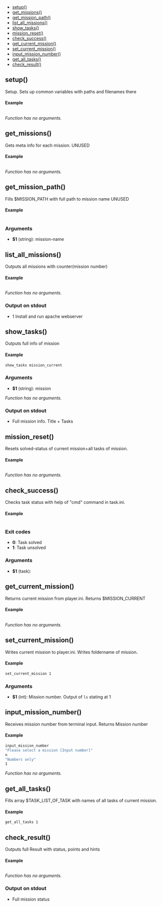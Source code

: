 
* [setup()](#setup)
* [get_missions()](#get_missions)
* [get_mission_path()](#get_mission_path)
* [list_all_missions()](#list_all_missions)
* [show_tasks()](#show_tasks)
* [mission_reset()](#mission_reset)
* [check_success()](#check_success)
* [get_current_mission()](#get_current_mission)
* [set_current_mission()](#set_current_mission)
* [input_mission_number()](#input_mission_number)
* [get_all_tasks()](#get_all_tasks)
* [check_result()](#check_result)


## setup()

Setup. Sets up common variables with paths and filenames
there

#### Example

```bash
```

_Function has no arguments._

## get_missions()

Gets meta info for each mission. UNUSED

#### Example

```bash
```

_Function has no arguments._

## get_mission_path()

Fills $MISSION_PATH with full path to mission name UNUSED

#### Example

```bash
```

### Arguments

* **$1** (string): mission-name

## list_all_missions()

Outputs all missions with counter(mission number)

#### Example

```bash
```

_Function has no arguments._

### Output on stdout

* 1 Install and run apache webserver

## show_tasks()

Outputs full info of mission

#### Example

```bash
show_tasks mission_current
```

### Arguments

* **$1** (string): mission

_Function has no arguments._

### Output on stdout

* Full mission info. Title + Tasks

## mission_reset()

Resets solved-status of current mission+all tasks of mission.

#### Example

```bash
```

_Function has no arguments._

## check_success()

Checks task status with help of "cmd" command in task.ini.

#### Example

```bash
```

### Exit codes

* **0**: Task solved
* **1**: Task unsolved

### Arguments

* **$1** (task):

## get_current_mission()

Returns current mission from player.ini. Returns $MISSION_CURRENT

#### Example

```bash
```

_Function has no arguments._

## set_current_mission()

Writes current mission to player.ini. Writes foldername of mission.

#### Example

```bash
set_current_mission 1
```

### Arguments

* **$1** (int): Mission number. Output of `ls` stating at 1

## input_mission_number()

Receives mission number from terminal input. Returns Mission number

#### Example

```bash
input_mission_number
"Please select a mission [Input number]"
n
"Numbers only"
1
```

_Function has no arguments._

## get_all_tasks()

Fills array $TASK_LIST_OF_TASK with names of all tasks of current mission.

#### Example

```bash
get_all_tasks 1
```

## check_result()

Outputs full Result with status, points and hints

#### Example

```bash
```

_Function has no arguments._

### Output on stdout

* Full mission status

